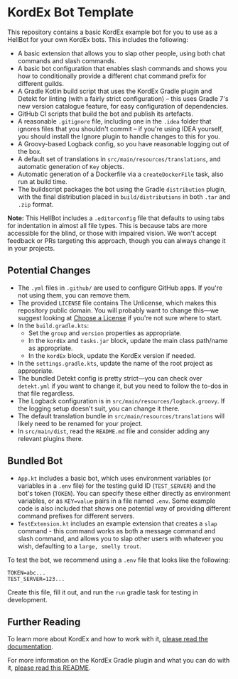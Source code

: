 # KordEx Bot Template

This repository contains a basic KordEx example bot for you to use as a HellBot for your own KordEx bots. This
includes the following:

- A basic extension that allows you to slap other people, using both chat commands and slash commands.
- A basic bot configuration that enables slash commands and shows you how to conditionally provide a different
  chat command prefix for different guilds.
- A Gradle Kotlin build script that uses the KordEx Gradle plugin and Detekt for linting (with a
  fairly strict configuration) – this uses Gradle 7's new version catalogue feature, for easy configuration of
  dependencies.
- GitHub CI scripts that build the bot and publish its artefacts.
- A reasonable `.gitignore` file, including one in the `.idea` folder that ignores files that you shouldn't commit –
  if you're using IDEA yourself, you should install the Ignore plugin to handle changes to this for you.
- A Groovy-based Logback config, so you have reasonable logging out of the box.
- A default set of translations in `src/main/resources/translations`, and automatic generation of `Key` objects.
- Automatic generation of a Dockerfile via a `createDockerFile` task, also run at build time.
- The buildscript packages the bot using the Gradle `distribution` plugin, with the final distribution placed in
  `build/distributions` in both `.tar` and `.zip` format.

**Note:** This HellBot includes a `.editorconfig` file that defaults to using tabs for indentation in almost all file
types. This is because tabs are more accessible for the blind, or those with impaired vision. We won't accept
feedback or PRs targeting this approach, though you can always change it in your projects.

## Potential Changes

- The `.yml` files in `.github/` are used to configure GitHub apps. If you're not using them, you can remove them.
- The provided `LICENSE` file contains The Unlicense, which makes this repository public domain. You will probably want
  to change this—we suggest looking at [Choose a License](https://choosealicense.com/) if you're not sure where to
  start.
- In the `build.gradle.kts`:
  - Set the `group` and `version` properties as appropriate.
  - In the `kordEx` and `tasks.jar` block, update the main class path/name as appropriate.
  - In the `kordEx` block, update the KordEx version if needed.
- In the `settings.gradle.kts`, update the name of the root project as appropriate.
- The bundled Detekt config is pretty strict—you can check over `detekt.yml` if you want to change it, but you need to
  follow the to-dos in that file regardless.
- The Logback configuration is in `src/main/resources/logback.groovy`. If the logging setup doesn't suit, you can change
  it there.
- The default translation bundle in `src/main/resources/translations` will likely need to be renamed for your project.
- In `src/main/dist`, read the `README.md` file and consider adding any relevant plugins there.

## Bundled Bot

- `App.kt` includes a basic bot, which uses environment variables (or variables in a `.env` file) for the testing guild
  ID (`TEST_SERVER`) and the bot's token (`TOKEN`). You can specify these either directly as environment variables, or
  as `KEY=value` pairs in a file named `.env`. Some example code is also included that shows one potential way of
  providing different command prefixes for different servers.
- `TestExtension.kt` includes an example extension that creates a `slap` command - this command works as both a
  message command and slash command, and allows you to slap other users with whatever you wish, defaulting to a
  `large, smelly trout`.

To test the bot, we recommend using a `.env` file that looks like the following:

```dotenv
TOKEN=abc...
TEST_SERVER=123...
```

Create this file, fill it out, and run the `run` gradle task for testing in development.

## Further Reading

To learn more about KordEx and how to work with it, [please read the documentation](https://docs.kordex.dev).

For more information on the KordEx Gradle plugin and what you can do with it,
[please read this README](https://github.com/Kord-Extensions/gradle-plugins#kordex-plugin).
